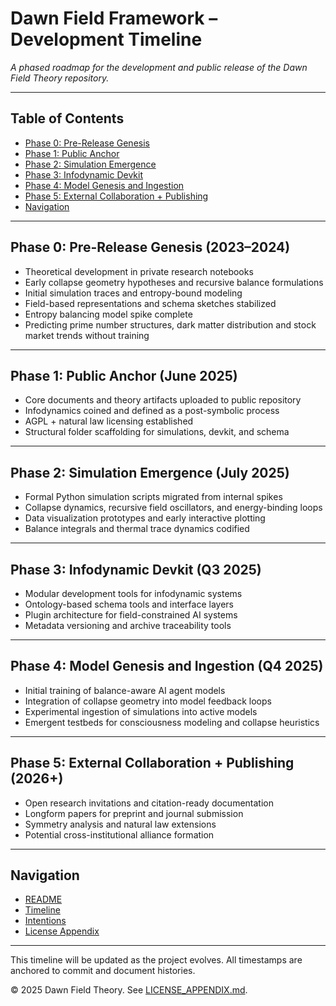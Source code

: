 # Dawn Field Framework – Development Timeline

_A phased roadmap for the development and public release of the Dawn Field Theory repository._

---

## Table of Contents
- [Phase 0: Pre-Release Genesis](#phase-0-pre-release-genesis-2023–2024)
- [Phase 1: Public Anchor](#phase-1-public-anchor-june-2025)
- [Phase 2: Simulation Emergence](#phase-2-simulation-emergence-july-2025)
- [Phase 3: Infodynamic Devkit](#phase-3-infodynamic-devkit-q3-2025)
- [Phase 4: Model Genesis and Ingestion](#phase-4-model-genesis-and-ingestion-q4-2025)
- [Phase 5: External Collaboration + Publishing](#phase-5-external-collaboration--publishing-2026)
- [Navigation](#navigation)

---

## Phase 0: Pre-Release Genesis (2023–2024)
- Theoretical development in private research notebooks
- Early collapse geometry hypotheses and recursive balance formulations
- Initial simulation traces and entropy-bound modeling
- Field-based representations and schema sketches stabilized
- Entropy balancing model spike complete
- Predicting prime number structures, dark matter distribution and stock market trends without training

---

## Phase 1: Public Anchor (June 2025)
- Core documents and theory artifacts uploaded to public repository
- Infodynamics coined and defined as a post-symbolic process
- AGPL + natural law licensing established
- Structural folder scaffolding for simulations, devkit, and schema

---

## Phase 2: Simulation Emergence (July 2025)
- Formal Python simulation scripts migrated from internal spikes
- Collapse dynamics, recursive field oscillators, and energy-binding loops
- Data visualization prototypes and early interactive plotting
- Balance integrals and thermal trace dynamics codified

---

## Phase 3: Infodynamic Devkit (Q3 2025)
- Modular development tools for infodynamic systems
- Ontology-based schema tools and interface layers
- Plugin architecture for field-constrained AI systems
- Metadata versioning and archive traceability tools

---

## Phase 4: Model Genesis and Ingestion (Q4 2025)
- Initial training of balance-aware AI agent models
- Integration of collapse geometry into model feedback loops
- Experimental ingestion of simulations into active models
- Emergent testbeds for consciousness modeling and collapse heuristics

---

## Phase 5: External Collaboration + Publishing (2026+)
- Open research invitations and citation-ready documentation
- Longform papers for preprint and journal submission
- Symmetry analysis and natural law extensions
- Potential cross-institutional alliance formation

---

## Navigation
- [README](./README.md)
- [Timeline](./timeline.md)
- [Intentions](./INTENTIONS.md)
- [License Appendix](./LICENSE_APPENDIX.md)

---

This timeline will be updated as the project evolves. All timestamps are anchored to commit and document histories.

© 2025 Dawn Field Theory. See [LICENSE_APPENDIX.md](./LICENSE_APPENDIX.md).
